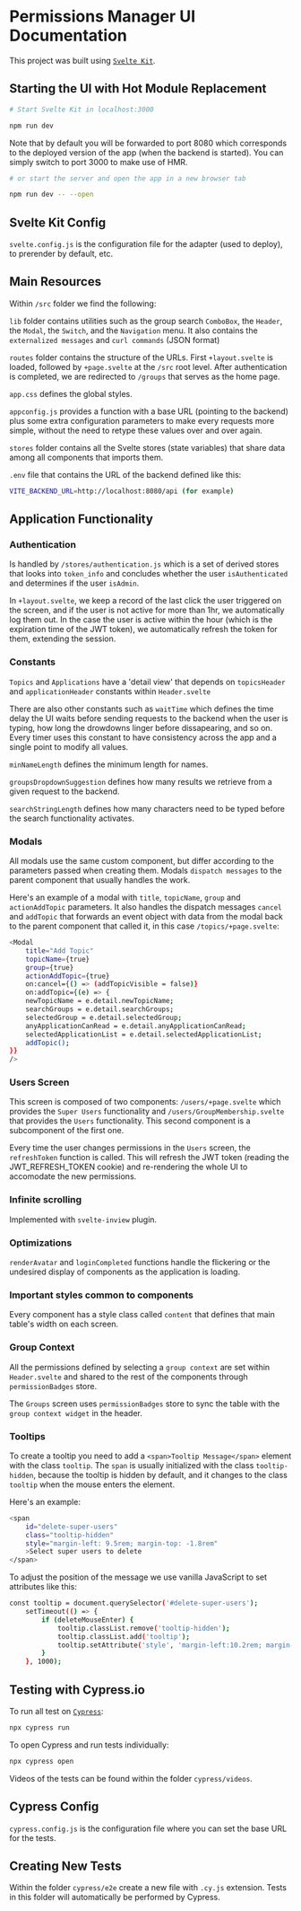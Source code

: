 # Permissions Manager UI Documentation

This project was built using [`Svelte Kit`](https://kit.svelte.dev/docs/introduction).

## Starting the UI with Hot Module Replacement

```bash
# Start Svelte Kit in localhost:3000

npm run dev
```

Note that by default you will be forwarded to port 8080 which corresponds to the deployed version of the app (when the backend is started). You can simply switch to port 3000 to make use of HMR.

```bash
# or start the server and open the app in a new browser tab

npm run dev -- --open

```

## Svelte Kit Config

`svelte.config.js` is the configuration file for the adapter (used to deploy), to prerender by default, etc.

## Main Resources

Within `/src` folder we find the following:

`lib` folder contains utilities such as the group search `ComboBox`, the `Header`, the `Modal`, the `Switch`, and the `Navigation` menu. It also contains the `externalized messages` and `curl commands` (JSON format)

`routes` folder contains the structure of the URLs.
First `+layout.svelte` is loaded, followed by `+page.svelte` at the `/src` root level.
After authentication is completed, we are redirected to `/groups` that serves as the home page.

`app.css` defines the global styles.

`appconfig.js` provides a function with a base URL (pointing to the backend) plus some extra configuration parameters to make every requests more simple, without the need to retype these values over and over again.

`stores` folder contains all the Svelte stores (state variables) that share data among all components that imports them.

`.env` file that contains the URL of the backend defined like this:

```bash
VITE_BACKEND_URL=http://localhost:8080/api (for example)
```

## Application Functionality

### Authentication

Is handled by `/stores/authentication.js` which is a set of derived stores that looks into `token_info` and concludes whether the user `isAuthenticated` and determines if the user `isAdmin`.

In `+layout.svelte`, we keep a record of the last click the user triggered on the screen, and if the user is not active for more than 1hr, we automatically log them out.
In the case the user is active within the hour (which is the expiration time of the JWT token), we automatically refresh the token for them, extending the session.

### Constants

`Topics` and `Applications` have a 'detail view' that depends on `topicsHeader` and `applicationHeader` constants within `Header.svelte`

There are also other constants such as `waitTime` which defines the time delay the UI waits before sending requests to the backend when the user is typing, how long the drowdowns linger before dissapearing, and so on. Every timer uses this constant to have consistency across the app and a single point to modify all values.

`minNameLength` defines the minimum length for names.

`groupsDropdownSuggestion` defines how many results we retrieve from a given request to the backend.

`searchStringLength` defines how many characters need to be typed before the search functionality activates.

### Modals

All modals use the same custom component, but differ according to the parameters passed when creating them.
Modals `dispatch messages` to the parent component that usually handles the work.

Here\'s an example of a modal with `title`, `topicName`, `group` and `actionAddTopic` parameters. It also handles the dispatch messages `cancel` and `addTopic` that forwards an event object with data from the modal back to the parent component that called it, in this case `/topics/+page.svelte`:

```bash
<Modal
    title="Add Topic"
    topicName={true}
    group={true}
    actionAddTopic={true}
    on:cancel={() => (addTopicVisible = false)}
    on:addTopic={(e) => {
    newTopicName = e.detail.newTopicName;
    searchGroups = e.detail.searchGroups;
    selectedGroup = e.detail.selectedGroup;
    anyApplicationCanRead = e.detail.anyApplicationCanRead;
    selectedApplicationList = e.detail.selectedApplicationList;
    addTopic();
}}
/>
```

### Users Screen

This screen is composed of two components: `/users/+page.svelte` which provides the `Super Users` functionality and `/users/GroupMembership.svelte` that provides the `Users` functionality. This second component is a subcomponent of the first one.

Every time the user changes permissions in the `Users` screen, the `refreshToken` function is called.
This will refresh the JWT token (reading the JWT_REFRESH_TOKEN cookie) and re-rendering the whole UI to accomodate the new permissions.

### Infinite scrolling

Implemented with `svelte-inview` plugin.

### Optimizations

`renderAvatar` and `loginCompleted` functions handle the flickering or the undesired display of components as the application is loading.

### Important styles common to components

Every component has a style class called `content` that defines that main table\'s width on each screen.

### Group Context

All the permissions defined by selecting a `group context` are set within `Header.svelte` and shared to the rest of the components through `permissionBadges` store.

The `Groups` screen uses `permissionBadges` store to sync the table with the `group context widget` in the header.

### Tooltips

To create a tooltip you need to add a `<span>Tooltip Message</span>` element with the class `tooltip`.
The `span` is usually initialized with the class `tooltip-hidden`, because the tooltip is hidden by default, and it changes to the class `tooltip` when the mouse enters the element.

Here's an example:

```bash
<span
    id="delete-super-users"
    class="tooltip-hidden"
    style="margin-left: 9.5rem; margin-top: -1.8rem"
    >Select super users to delete
</span>

```

To adjust the position of the message we use vanilla JavaScript to set attributes like this:

```bash
const tooltip = document.querySelector('#delete-super-users');
    setTimeout(() => {
        if (deleteMouseEnter) {
            tooltip.classList.remove('tooltip-hidden');
            tooltip.classList.add('tooltip');
            tooltip.setAttribute('style', 'margin-left:10.2rem; margin-top: -1.8rem');
        }
    }, 1000);
```

## Testing with Cypress.io

To run all test on [`Cypress`](https://docs.cypress.io/guides/overview/why-cypress):

```bash
npx cypress run
```

To open Cypress and run tests individually:

```bash
npx cypress open
```

Videos of the tests can be found within the folder `cypress/videos`.

## Cypress Config

`cypress.config.js` is the configuration file where you can set the base URL for the tests.

## Creating New Tests

Within the folder `cypress/e2e` create a new file with `.cy.js` extension.
Tests in this folder will automatically be performed by Cypress.
